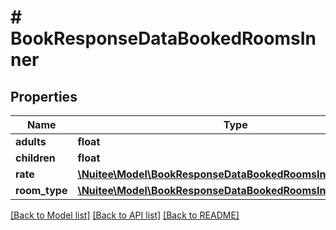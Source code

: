 # # BookResponseDataBookedRoomsInner

## Properties

Name | Type | Description | Notes
------------ | ------------- | ------------- | -------------
**adults** | **float** |  | [optional]
**children** | **float** |  | [optional]
**rate** | [**\Nuitee\Model\BookResponseDataBookedRoomsInnerRate**](BookResponseDataBookedRoomsInnerRate.md) |  | [optional]
**room_type** | [**\Nuitee\Model\BookResponseDataBookedRoomsInnerRoomType**](BookResponseDataBookedRoomsInnerRoomType.md) |  | [optional]

[[Back to Model list]](../../README.md#models) [[Back to API list]](../../README.md#endpoints) [[Back to README]](../../README.md)
